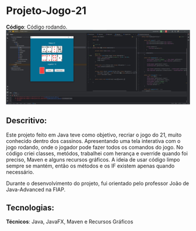 # Projeto-Jogo-21

**Código**: Código rodando.
![imagem3](img/21.jpeg)

## Descritivo:

Este projeto feito em Java teve como objetivo, recriar o jogo do 21, muito conhecido dentro dos cassinos.
Apresentando uma tela interativa com o jogo rodando, onde o jogador pode fazer todos os comandos do jogo.
No código criei classes, metódos, trabalhei com herança e override quando foi preciso, Maven e alguns recursos gráficos.
A ideia de usar código limpo sempre se mantém, então os métodos e os IF existem apenas quando necessário.

Durante o desenvolvimento do projeto, fui orientado pelo professor João de Java-Advanced na FIAP.

## Tecnologias:

**Técnicos**: Java, JavaFX, Maven e Recursos Gráficos
